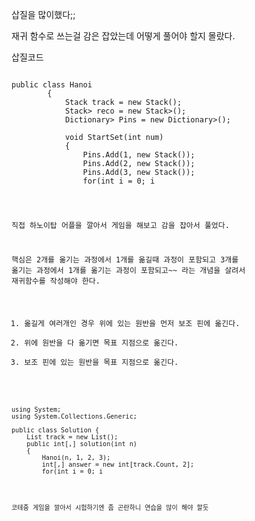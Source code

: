 삽질을 많이했다;;

재귀 함수로 쓰는걸 감은 잡았는데 어떻게 풀어야 할지 몰랐다.

삽질코드
<pre><code>
public class Hanoi
        {
            Stack<int[,]> track = new Stack<int[,]>();
            Stack<Stack<int>> reco = new Stack<Stack<int>>();
            Dictionary<int, Stack<int>> Pins = new Dictionary<int, Stack<int>>();

            void StartSet(int num)
            {
                Pins.Add(1, new Stack<int>());
                Pins.Add(2, new Stack<int>());
                Pins.Add(3, new Stack<int>());
                for(int i = 0; i<num; i++)
                    Pins[i].Push(i);
            }
            /*
             ~~
            */
        }
</code></pre>


직접 하노이탑 어플을 깔아서 게임을 해보고 감을 잡아서 풀었다.

핵심은 2개를 옮기는 과정에서 1개를 옮길때 과정이 포함되고 3개를 옮기는 과정에서 1개를 옮기는 과정이 포함되고~~ 라는 개념을 살려서 재귀함수를 작성해야 한다.

1. 옮길게 여러개인 경우 위에 있는 원반을 먼저 보조 핀에 옮긴다.
2. 위에 원반을 다 옮기면 목표 지점으로 옮긴다.
3. 보조 핀에 있는 원반을 목표 지점으로 옮긴다.

<pre><code>
using System;
using System.Collections.Generic;

public class Solution {
    List<int[]> track = new List<int[]>();
    public int[,] solution(int n)
    {
        Hanoi(n, 1, 2, 3);
        int[,] answer = new int[track.Count, 2];
        for(int i = 0; i<track.Count; i++)
        {
            answer[i, 0] = track[i][0];
            answer[i, 1] = track[i][1];
        }
        return answer;
    }

    void Hanoi(int num, int from, int sub, int to)
    {
        if (num == 0)
            return;
        else
        {
            //옮길게 여러개인 경우 위에꺼 다 치우는 판정
            Hanoi(num - 1, from, to, sub);
            //다 치우고 옮김
            track.Add(new int[] { from, to });
            //옮긴거에서 다시 목표지점으로
            Hanoi(num - 1, sub, from, to);
        }
    }
}
</code></pre>

코테중 게임을 깔아서 시험하기엔 좀 곤란하니 연습을 많이 해야 할듯

